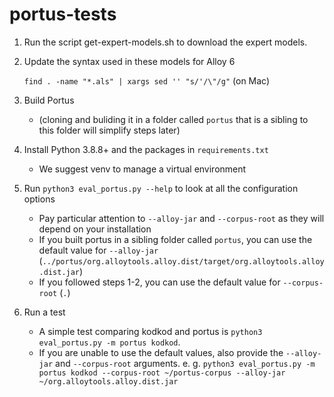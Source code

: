 # portus-tests

1. Run the script get-expert-models.sh to download the expert models.

2. Update the syntax used in these models for Alloy 6
    
    `find . -name "*.als" | xargs sed '' "s/'/\"/g"` (on Mac)

4. Build Portus 
    - (cloning and buliding it in a folder called `portus` that is a sibling to this folder will simplify steps later)

5. Install Python 3.8.8+ and the packages in `requirements.txt`
    - We suggest venv to manage a virtual environment

6. Run `python3 eval_portus.py --help` to look at all the configuration options
    - Pay particular attention to `--alloy-jar` and `--corpus-root` as they will depend on your installation
    - If you built portus in a sibling folder called `portus`, you can use the default value for `--alloy-jar` (`../portus/org.alloytools.alloy.dist/target/org.alloytools.alloy.dist.jar`)
    - If you followed steps 1-2, you can use the default value for `--corpus-root` (`.`)
7. Run a test
    - A simple test comparing kodkod and portus is `python3 eval_portus.py -m portus kodkod`. 
    - If you are unable to use the default values, also provide the `--alloy-jar` and `--corpus-root` arguments. e. g. `python3 eval_portus.py -m portus kodkod --corpus-root ~/portus-corpus --alloy-jar ~/org.alloytools.alloy.dist.jar`